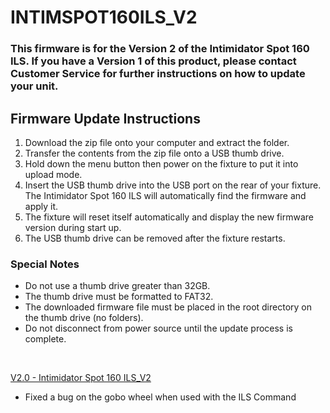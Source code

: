 # INTIMSPOT160ILS_V2

### This firmware is for the Version 2 of the Intimidator Spot 160 ILS. If you have a Version 1 of this product, please contact Customer Service for further instructions on how to update your unit.

## Firmware Update Instructions
1. Download the zip file onto your computer and extract the folder.
2. Transfer the contents from the zip file onto a USB thumb drive.
3. Hold down the menu button then power on the fixture to put it into upload mode.
4. Insert the USB thumb drive into the USB port on the rear of your fixture. The Intimidator Spot 160 ILS will automatically find the firmware and apply it.
5. The fixture will reset itself automatically and display the new firmware version during start up.
6. The USB thumb drive can be removed after the fixture restarts.

### Special Notes
* Do not use a thumb drive greater than 32GB.
* The thumb drive must be formatted to FAT32.
* The downloaded firmware file must be placed in the root directory on the thumb drive (no folders).
* Do not disconnect from power source until the update process is complete.

&nbsp;  

[V2.0 - Intimidator Spot 160 ILS_V2](https://github.com/Chauvet-DJ/INTIMSPOT160ILS_V2/blob/e43b73325d538767a124a7f1b89461edad1008ba/firmware/V2.0_05-12-2023.zip)
- Fixed a bug on the gobo wheel when used with the ILS Command
